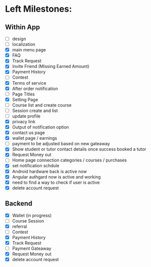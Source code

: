 # Left Milestones:
## Within App
- [ ] design
- [ ] localization
- [x] main menu page
- [x] FAQ
- [x] Track Request
- [x] Invite Friend (Missing Earned Amount)
- [x] Payment History
- [ ] Contest
- [x] Terms of service
- [x] After order notification
- [ ] Page Titles
- [x] Setting Page
- [ ] Course list and create course
- [ ] Session create and list
- [ ] update profile
- [x] privacy link
- [x] Output of notification option
- [x] contact us page
- [x] wallet page / earnings
- [ ] payment to be adjusted based on new gateaway
- [x] Show student or tutor contact details once success booked a tutor
- [x] Request Money out
- [ ] Home page connection categories / courses / purchases
- [x] set notification schdule
- [x] Android hardware back is active now
- [x] Angular authgard now is active and working
- [x] need to find a way to check if user is active
- [x] delete account request

## Backend
- [x] Wallet (in progress)
- [ ] Course Session
- [x] referral
- [ ] Contest
- [x] Payment History
- [x] Track Request
- [ ] Payment Gateaway
- [x] Request Money out
- [x] delete account request
